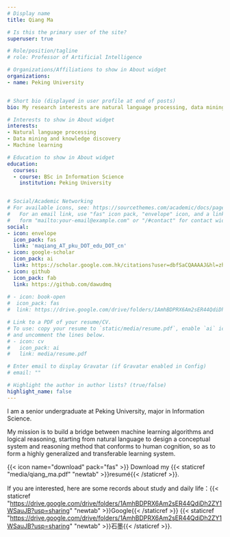 ```yaml
---
# Display name
title: Qiang Ma

# Is this the primary user of the site?
superuser: true

# Role/position/tagline
# role: Professor of Artificial Intelligence

# Organizations/Affiliations to show in About widget
organizations:
- name: Peking University


# Short bio (displayed in user profile at end of posts)
bio: My research interests are natural language processing, data mining and knowledge discovery, machine learning.

# Interests to show in About widget
interests:
- Natural language processing
- Data mining and knowledge discovery
- Machine learning

# Education to show in About widget
education:
  courses:
  - course: BSc in Information Science
    institution: Peking University


# Social/Academic Networking
# For available icons, see: https://sourcethemes.com/academic/docs/page-builder/#icons
#   For an email link, use "fas" icon pack, "envelope" icon, and a link in the
#   form "mailto:your-email@example.com" or "/#contact" for contact widget.
social:
- icon: envelope
  icon_pack: fas
  link: 'maqiang_AT_pku_DOT_edu_DOT_cn'
- icon: google-scholar
  icon_pack: ai
  link: https://scholar.google.com.hk/citations?user=dbfSaCQAAAAJ&hl=zh-CN
- icon: github
  icon_pack: fab
  link: https://github.com/dawudmq
  
# - icon: book-open
#  icon_pack: fas
#  link: https://drive.google.com/drive/folders/1AmhBDPRX6Am2sER44QdiDh2ZY1WSauJB?usp=sharing

# Link to a PDF of your resume/CV.
# To use: copy your resume to `static/media/resume.pdf`, enable `ai` icons in `params.toml`, 
# and uncomment the lines below.
# - icon: cv
#   icon_pack: ai
#   link: media/resume.pdf

# Enter email to display Gravatar (if Gravatar enabled in Config)
# email: ""

# Highlight the author in author lists? (true/false)
highlight_name: false
---
```

I am a senior undergraduate at Peking University, major in Information Science.

My mission is to build a bridge between machine learning algorithms and logical reasoning, starting from natural language to design a conceptual system and reasoning method that conforms to human cognition, so as to form a highly generalized and transferable learning system.

{{< icon name="download" pack="fas" >}} Download my {{< staticref "media/qiang_ma.pdf" "newtab" >}}resumé{{< /staticref >}}.

If you are interested, here are some records about study and daily life：{{< staticref "https://drive.google.com/drive/folders/1AmhBDPRX6Am2sER44QdiDh2ZY1WSauJB?usp=sharing" "newtab" >}}Google{{< /staticref >}}   {{< staticref "https://drive.google.com/drive/folders/1AmhBDPRX6Am2sER44QdiDh2ZY1WSauJB?usp=sharing" "newtab" >}}石墨{{< /staticref >}}.
